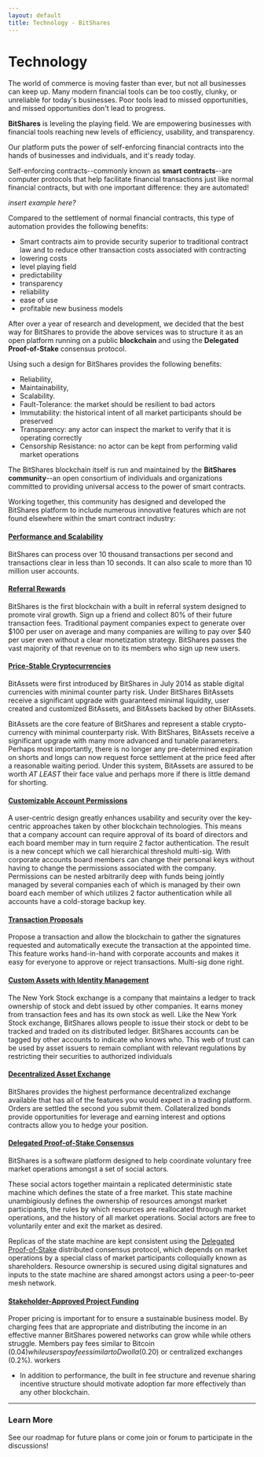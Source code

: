 ```yaml
---
layout: default
title: Technology - BitShares
---
```


# Technology

The world of commerce is moving faster than ever, but not all businesses can keep up.
Many modern financial tools can be too costly, clunky, or unreliable for today's businesses.
Poor tools lead to missed opportunities, and missed opportunities don't lead to progress.

**BitShares** is leveling the playing field. We are empowering businesses with financial tools reaching
new levels of efficiency, usability, and transparency.

Our platform puts the power of self-enforcing financial contracts into the hands of businesses and individuals, and it's ready today.

Self-enforcing contracts--commonly known as **smart contracts**--are computer protocols that help facilitate financial transactions just like normal
financial contracts, but with one important difference: they are automated!

*insert example here?*

Compared to the settlement of normal financial contracts, this type of automation provides the following benefits:

- Smart contracts aim to provide security superior to traditional contract law and to reduce other transaction costs associated with contracting
- lowering costs
- level playing field
- predictability
- transparency
- reliability
- ease of use
- profitable new business models

After over a year of research and development, we decided that the best way for BitShares to provide the above services
was to structure it as an open platform running on a public **blockchain** and using the **Delegated Proof-of-Stake** consensus protocol.

Using such a design for BitShares provides the following benefits:

- Reliability,
- Maintainability,
- Scalability.
- Fault-Tolerance: the market should be resilient to bad actors
- Immutability: the historical intent of all market participants should be preserved
- Transparency: any actor can inspect the market to verify that it is operating correctly
- Censorship Resistance: no actor can be kept from performing valid market operations

The BitShares blockchain itself is run and maintained by the **BitShares community**--an open consortium of individuals and organizations committed to providing universal access to the power of smart contracts.

Working together, this community has designed and developed the BitShares platform to include numerous innovative features which are not found elsewhere within the smart contract industry:

#### <a href="/technology/performance-and-scalability.html">Performance and Scalability</a>
BitShares can process over 10 thousand transactions per second and transactions clear in less than 10 seconds. It can also scale to more than 10 million user accounts.

#### <a href="/technology/referral-rewards.html">Referral Rewards</a>
BitShares is the first blockchain with a built in referral system designed to promote viral growth. Sign up a friend and collect 80% of their future transaction fees.
Traditional payment companies expect to generate over $100 per user on average and many companies are willing to pay over $40 per user even without a clear monetization strategy.
BitShares passes the vast majority of that revenue on to its members who sign up new users.

#### <a href="/technology/price-stable-cryptocurrencies.html">Price-Stable Cryptocurrencies</a>
BitAssets were first introduced by BitShares in July 2014 as stable digital currencies with minimal counter party risk.  Under BitShares BitAssets receive a significant upgrade with guaranteed minimal liquidity, user created and customized BitAssets, and BitAssets backed by other BitAssets.

BitAssets are the core feature of BitShares and represent a stable crypto-currency with minimal counterparty risk.  With BitShares, BitAssets receive a significant upgrade with many more advanced and tunable parameters.
Perhaps most importantly, there is no longer any pre-determined expiration on shorts and longs can now request force settlement at the price feed after a reasonable waiting period.  Under this system, BitAssets are assured to be worth *AT LEAST* their face value and perhaps more if there is little demand for shorting.

#### <a href="/technology/customizable-account-permissions.html">Customizable Account Permissions</a>
A user-centric design greatly enhances usability and security over the key-centric approaches taken by other blockchain technologies.
This means that a company account can require approval of its board of directors and each board member may in turn require 2 factor authentication.
The result is a new concept which we call hierarchical threshold multi-sig.
With corporate accounts board members can change their personal keys without having to change the permissions associated with the company.
Permissions can be nested arbitrarily deep with funds being jointly managed by several companies each of which is managed by their own board each member of which utilizes 2 factor authentication while all accounts have a cold-storage backup key.

#### <a href="/technology/transaction-proposals.html">Transaction Proposals</a>
Propose a transaction and allow the blockchain to gather the signatures requested and automatically execute the transaction at the appointed time. This feature works hand-in-hand with corporate accounts and makes it easy for everyone to approve or reject transactions. Multi-sig done right.

#### <a href="/technology/custom-assets-with-identity-management.html">Custom Assets with Identity Management</a>
The New York Stock exchange is a company that maintains a ledger to track ownership of stock and debt issued by other companies. It earns money from transaction fees and has its own stock as well.   Like the New York Stock exchange, BitShares allows people to issue their stock or debt to be tracked and traded on its distributed ledger.
BitShares accounts can be tagged by other accounts to indicate who knows who. This web of trust can be used by asset issuers to remain compliant with relevant regulations by restricting their securities to authorized individuals

#### <a href="/technology/decentralized-asset-exchange.html">Decentralized Asset Exchange</a>
BitShares provides the highest performance decentralized exchange available that has all of the features you would expect in a trading platform. Orders are settled the second you submit them. Collateralized bonds provide opportunities for leverage and earning interest and options contracts allow you to hedge your position.

#### <a href="/technology/delegated-proof-of-stake-consensus.html">Delegated Proof-of-Stake Consensus</a>
BitShares is a software platform designed to help coordinate voluntary free market operations amongst a set of social actors.

These social actors together maintain a replicated deterministic state machine which defines the state of a free market.
This state machine unambigiously defines the ownership of resources amongst market participants, the rules by which resources are reallocated through market operations, and the history of all market operations.
Social actors are free to voluntarily enter and exit the market as desired.

Replicas of the state machine are kept consistent using the [Delegated Proof-of-Stake](http://wiki.bitshares.org/index.php/DPOS_or_Delegated_Proof_of_Stake) distributed consensus protocol, which depends on market operations by a special class of market participants colloquially known as shareholders.
Resource ownership is secured using digital signatures and inputs to the state machine are shared amongst actors using a peer-to-peer mesh network.

#### <a href="/technology/stakeholder-approved-project-funding.html">Stakeholder-Approved Project Funding</a>
Proper pricing is important for to ensure a sustainable business model. By charging fees that are appropriate and distributing the income in an effective manner BitShares powered networks can grow while while others struggle. Members pay fees similar to Bitcoin ($0.04) while users pay fees similar to Dwolla ($0.20) or centralized exchanges (0.2%).
workers
- In addition to performance, the built in fee structure and revenue sharing incentive structure should motivate adoption far more effectively than any other blockchain.

--------------

### Learn More
See our roadmap for future plans or come join or forum to participate in the discussions!
